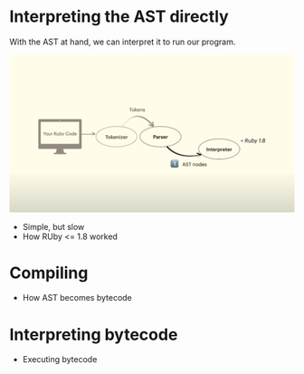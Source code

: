 # Interpreting the AST directly

With the AST at hand, we can interpret it to run our program.

![](./interpreting-ruby-1.8.png)

- Simple, but slow
- How RUby <= 1.8 worked

# Compiling

- How AST becomes bytecode

# Interpreting bytecode

- Executing bytecode
